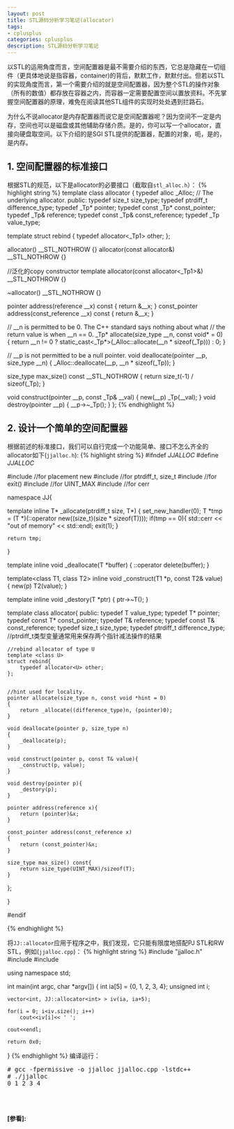```yaml
---
layout: post
title: STL源码分析学习笔记(allocator)
tags:
- cplusplus
categories: cplusplus
description: STL源码分析学习笔记
---
```



以STL的运用角度而言，空间配置器是最不需要介绍的东西，它总是隐藏在一切组件（更具体地说是指容器，container)的背后，默默工作，默默付出。但若以STL的实现角度而言，第一个需要介绍的就是空间配置器，因为整个STL的操作对象（所有的数值）都存放在容器之内，而容器一定需要配置空间以置放资料。不先掌握空间配置器的原理，难免在阅读其他STL组件的实现时处处遇到拦路石。

为什么不说allocator是内存配置器而说它是空间配置器呢？因为空间不一定是内存，空间也可以是磁盘或其他辅助存储介质。是的，你可以写一个allocator，直接向硬盘取空间。以下介绍的是SGI STL提供的配置器，配置的对象，呃，是的，是内存。



<!-- more -->

## 1. 空间配置器的标准接口
根据STL的规范，以下是allocator的必要接口（截取自```stl_alloc.h```）：
{% highlight string %}
template <class _Tp>
class allocator {
  typedef alloc _Alloc;          // The underlying allocator.
public:
  typedef size_t     size_type;
  typedef ptrdiff_t  difference_type;
  typedef _Tp*       pointer;
  typedef const _Tp* const_pointer;
  typedef _Tp&       reference;
  typedef const _Tp& const_reference;
  typedef _Tp        value_type;

  template <class _Tp1> struct rebind {
    typedef allocator<_Tp1> other;
  };

  allocator() __STL_NOTHROW {}
  allocator(const allocator&) __STL_NOTHROW {}

  //泛化的copy constructor
  template <class _Tp1> allocator(const allocator<_Tp1>&) __STL_NOTHROW {}

  ~allocator() __STL_NOTHROW {}

  pointer address(reference __x) const { return &__x; }
  const_pointer address(const_reference __x) const { return &__x; }

  // __n is permitted to be 0.  The C++ standard says nothing about what
  // the return value is when __n == 0.
  _Tp* allocate(size_type __n, const void* = 0) {
    return __n != 0 ? static_cast<_Tp*>(_Alloc::allocate(__n * sizeof(_Tp))) 
                    : 0;
  }

  // __p is not permitted to be a null pointer.
  void deallocate(pointer __p, size_type __n)
    { _Alloc::deallocate(__p, __n * sizeof(_Tp)); }

  size_type max_size() const __STL_NOTHROW 
    { return size_t(-1) / sizeof(_Tp); }

  void construct(pointer __p, const _Tp& __val) { new(__p) _Tp(__val); }
  void destroy(pointer __p) { __p->~_Tp(); }
};
{% endhighlight %}


## 2. 设计一个简单的空间配置器
根据前述的标准接口，我们可以自行完成一个功能简单、接口不怎么齐全的allocator如下(```jjalloc.h```):
{% highlight string %}
#ifndef _JJALLOC_
#define _JJALLOC_

#include <new>              //for placement new
#include <cstddef>         //for ptrdiff_t, size_t
#include <cstdlib>         //for exit()
#include <climits>         //for UINT_MAX
#include <iostream>        //for cerr


namespace JJ{

template <class T>
inline T* _allocate(ptrdiff_t size, T*)
{
	set_new_handler(0);
	T *tmp = (T *)(::operator new((size_t)(size * sizeof(T))));
	if(tmp == 0){
		std::cerr << "out of memory" << std::endl;
		exit(1);
	}
	
	return tmp;
}


template <class T>
inline void _deallocate(T *buffer)
{
	::operator delete(buffer);
}

template<class T1, class T2>
inline void _construct(T1 *p, const T2& value)
{
	new(p) T2(value);
}

template <class T>
inline void _destory(T *ptr)
{
	ptr->~T();
}

template<class T>
class allocator{
public:
	typedef T             value_type;
	typedef T*            pointer;
	typedef const T*      const_pointer;
	typedef T&            reference;
	typedef const T&      const_reference;
	typedef size_t        size_type;
	typedef ptrdiff_t     difference_type;   //ptrdiff_t类型变量通常用来保存两个指针减法操作的结果
	
	//rebind allocator of type U
	template <class U>
	struct rebind{
		typedef allocator<U> other;
	};
	
	
	//hint used for locality. 
	pointer allocate(size_type n, const void *hint = 0)
	{
		return _allocate((difference_type)n, (pointer)0);
	}
	
	void deallocate(pointer p, size_type n)
	{
		_deallocate(p);
	}
	
	void construct(pointer p, const T& value){
		_construct(p, value);
	}
	
	void destroy(pointer p){
		_destory(p);
	}
	
	pointer address(reference x){
		return (pointer)&x;
	}
	
	const_pointer address(const_reference x)
	{
		return (const_pointer)&x;
	}
	
	size_type max_size() const{
		return size_type(UINT_MAX)/sizeof(T);
	}
};

}

#endif

{% endhighlight %}


将```JJ::allocator```应用于程序之中，我们发现，它只能有限度地搭配PJ STL和RW STL，例如(```jjalloc.cpp```)：
{% highlight string %}
#include "jjalloc.h"
#include <vector>
#include <iostream>

using namespace std;

int main(int argc, char *argv[])
{
	int ia[5] = {0, 1, 2, 3, 4};
	unsigned int i;
	
	vector<int, JJ::allocator<int> > iv(ia, ia+5);
	
	for(i = 0; i<iv.size(); i++)
		cout<<iv[i]<< ' ';
		
	cout<<endl;
	
	return 0x0;
}
{% endhighlight %}
编译运行：
<pre>
# gcc -fpermissive -o jjalloc jjalloc.cpp -lstdc++
# ./jjalloc 
0 1 2 3 4 
</pre>







<br />
<br />

**[参看]:**



<br />
<br />
<br />





